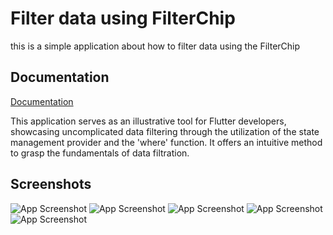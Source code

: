 
# Filter data using FilterChip

this is a simple application about how to filter data using the FilterChip


## Documentation

[Documentation](https://linktodocumentation)

This application serves as an illustrative tool for Flutter developers, showcasing uncomplicated data filtering through the utilization of the state management provider and the 'where' function. It offers an intuitive method to grasp the fundamentals of data filtration.
## Screenshots

![App Screenshot](https://shorturl.at/aCIUX)
![App Screenshot](https://shorturl.at/wAIY0)
![App Screenshot](https://shorturl.at/suJQW)
![App Screenshot](https://shorturl.at/lzBI4)
![App Screenshot](https://shorturl.at/gqtv2)


